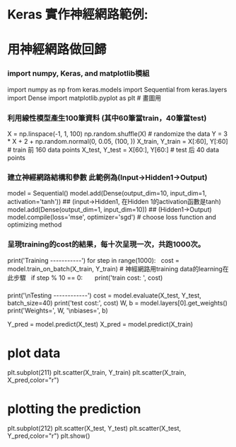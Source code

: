 # Keras 實作神經網路範例:

# 用神經網路做回歸
### import numpy, Keras, and matplotlib模組
import numpy as np
from keras.models import Sequential
from keras.layers import Dense
import matplotlib.pyplot as plt # 畫圖用


### 利用線性模型產生100筆資料 (其中60筆當train，40筆當test)
X = np.linspace(-1, 1, 100)
np.random.shuffle(X)    # randomize the data
Y = 3 * X + 2 + np.random.normal(0, 0.05, (100, ))
X_train, Y_train = X[:60], Y[:60]     # train 前 160 data points
X_test, Y_test = X[60:], Y[60:]       # test 后 40 data points

### 建立神經網路結構和參數 此範例為(Input→Hidden1→Output)
model = Sequential()
model.add(Dense(output_dim=10, input_dim=1, activation='tanh'))  ## (input→Hidden1, 在Hidden 1的activation函數是tanh)
model.add(Dense(output_dim=1, input_dim=10)) ## (Hidden1→Output)
model.compile(loss='mse', optimizer='sgd') # choose loss function and optimizing method

### 呈現training的cost的結果，每十次呈現一次，共跑1000次。
print('Training -----------')
for step in range(1000):
    cost = model.train_on_batch(X_train, Y_train) # 神經網路用training data的learning在此步驟
    if step % 10 == 0:
        print('train cost: ', cost)

### 
print('\nTesting ------------')
cost = model.evaluate(X_test, Y_test, batch_size=40)
print('test cost:', cost)
W, b = model.layers[0].get_weights()
print('Weights=', W, '\nbiases=', b)

Y_pred = model.predict(X_test)
X_pred = model.predict(X_train)

# plot data
plt.subplot(211)
plt.scatter(X_train, Y_train)
plt.scatter(X_train, X_pred,color="r")
# plotting the prediction
plt.subplot(212)
plt.scatter(X_test, Y_test)
plt.scatter(X_test, Y_pred,color="r")
plt.show()

